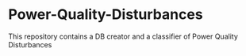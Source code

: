 # Power-Quality-Disturbances
This repository contains a DB creator and a classifier of Power Quality Disturbances 
